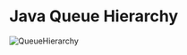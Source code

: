 # Java Queue Hierarchy
![QueueHierarchy](https://github.com/yurii-isaev/Java-core/assets/39811288/9351c2e5-88c7-49bc-adf7-d656234ff43d)
